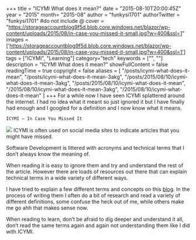 +++
title = "ICYMI What does it mean?"
date = "2015-08-10T20:00:45Z"
year = "2015"
month= "2015-08"
author = "funkysi1701"
authorTwitter = "funkysi1701" #do not include @
cover = "https://storageaccountblog9f5d.blob.core.windows.net/blazor/wp-content/uploads/2015/08/in-case-you-missed-it-small.jpg?w=400&ssl=1"
images = ['https://storageaccountblog9f5d.blob.core.windows.net/blazor/wp-content/uploads/2015/08/in-case-you-missed-it-small.jpg?w=400&ssl=1']
tags = ["ICYMI", "Learning"]
category="tech"
keywords = ["", ""]
description =  "ICYMI What does it mean?"
showFullContent = false
readingTime = true
copyright = false
aliases = [
    "/posts/icymi-what-does-it-mean",
    "/posts/icymi-what-does-it-mean-3akg",
    "/posts/2015/08/10/icymi-what-does-it-mean-3akg",
    "/posts/2015/08/10/icymi-what-does-it-mean",
    "/2015/08/10/icymi-what-does-it-mean-3akg",
    "/2015/08/10/icymi-what-does-it-mean"
]
+++
For a while now I have seen ICYMI splattered around the internet. I had no idea what it meant so just ignored it but I have finally had enough and I googled for a definition and I now know what it means.
```
ICYMI – In Case You Missed It
```
![](https://storageaccountblog9f5d.blob.core.windows.net/blazor/wp-content/uploads/2015/08/in-case-you-missed-it-small.jpg?w=400&ssl=1)
ICYMI is often used on social media sites to indicate articles that you might have missed.

Software Development is littered with acronyms and technical terms that I don’t always know the meaning of.

When reading it is easy to ignore them and try and understand the rest of the article. However there are loads of resources out there that can explain technical terms in a wide variety of different ways.

I have tried to explain a few different terms and concepts on this [blog](https://www.funkysi1701.com/). In the process of writing them I often do a bit of research and read a variety of different definitions, some confuse the heck out of me, while others make me go ahh that makes sense now.

When reading to learn, don’t be afraid to dig deeper and understand it all, don’t read the same terms again and again not understanding them like I did with ICYMI.
